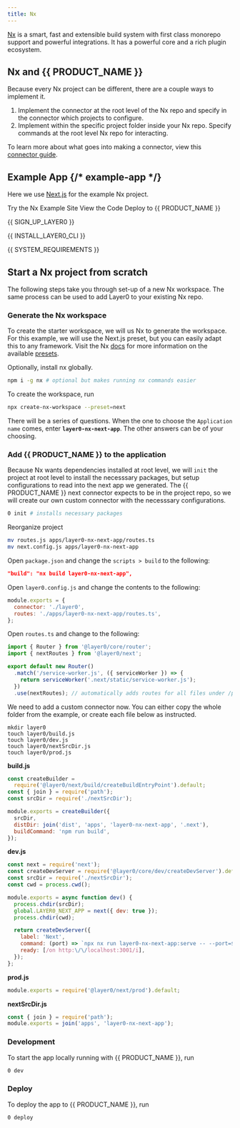 ```yaml
---
title: Nx
---
```


[Nx](https://nx.dev/) is a smart, fast and extensible build system with first class monorepo support and powerful integrations. It has a powerful core and a rich plugin ecosystem.

## Nx and {{ PRODUCT_NAME }}

Because every Nx project can be different, there are a couple ways to implement it.

1. Implement the connector at the root level of the Nx repo and specify in the connector which projects to configure.
2. Implement within the specific project folder inside your Nx repo. Specify commands at the root level Nx repo for interacting.

To learn more about what goes into making a connector, view this [connector guide](/guides/connectors).

## Example App {/* example-app */}

Here we use [Next.js](https://nextjs.org/) for the example Nx project.

<ButtonLinksGroup>
  <ButtonLink
    variant="fill"
    type="default"
    href="https://layer0-docs-layer0-nx-example-default.layer0.link">
    Try the Nx Example Site
  </ButtonLink>
  <ButtonLink
    variant="stroke"
    type="code"
    withIcon={true}
    href="https://github.com/layer0-docs/layer0-nx-example">
    View the Code
  </ButtonLink>
  <ButtonLink
    variant="stroke"
    type="deploy"
    withIcon={true}
    href="https://app.layer0.co/deploy?button&deploy&repo=https%3A%2F%2Fgithub.com%2Flayer0-docs%2Flayer0-nx-example">
    Deploy to {{ PRODUCT_NAME }}
  </ButtonLink>
</ButtonLinksGroup>

{{ SIGN_UP_LAYER0 }}

{{ INSTALL_LAYER0_CLI }}

{{ SYSTEM_REQUIREMENTS }}

## Start a Nx project from scratch

The following steps take you through set-up of a new Nx workspace. The same process can be used to add Layer0 to your existing Nx repo. 

### Generate the Nx workspace

To create the starter workspace, we will us Nx to generate the workspace. For this example, we will use the Next.js preset, but you can easily adapt this to any framework. Visit the Nx [docs](https://nx.dev/getting-started/intro) for more information on the available [presets](https://nx.dev/cli/create-nx-workspace#preset).

Optionally, install nx globally.

```bash
npm i -g nx # optional but makes running nx commands easier
```

To create the workspace, run

```bash
npx create-nx-workspace --preset=next
```

There will be a series of questions. When the one to choose the `Application name` comes, enter __`layer0-nx-next-app`__. The other answers can be of your choosing. 

### Add {{ PRODUCT_NAME }} to the application 

Because Nx wants dependencies installed at root level, we will `init` the project at root level to install the necesssary packages, but setup configurations to read into the next app we generated. The {{ PRODUCT_NAME }} next connector expects to be in the project repo, so we will create our own custom connector with the necesssary configurations. 

```bash
0 init # installs necessary packages
```

Reorganize project

```bash
mv routes.js apps/layer0-nx-next-app/routes.ts
mv next.config.js apps/layer0-nx-next-app
```

Open `package.json` and change the `scripts > build` to the following:

```json
"build": "nx build layer0-nx-next-app",
```

Open `layer0.config.js` and change the contents to the following: 

```js
module.exports = {
  connector: './layer0',
  routes: './apps/layer0-nx-next-app/routes.ts',
};
```

Open `routes.ts` and change to the following: 

```js
import { Router } from '@layer0/core/router';
import { nextRoutes } from '@layer0/next';

export default new Router()
  .match('/service-worker.js', ({ serviceWorker }) => {
    return serviceWorker('.next/static/service-worker.js');
  })
  .use(nextRoutes); // automatically adds routes for all files under /pages
```

We need to add a custom connector now. You can either copy the whole folder from the example, or create each file below as instructed. 

```
mkdir layer0
touch layer0/build.js
touch layer0/dev.js
touch layer0/nextSrcDir.js
touch layer0/prod.js
```

__build.js__
```js
const createBuilder =
  require('@layer0/next/build/createBuildEntryPoint').default;
const { join } = require('path');
const srcDir = require('./nextSrcDir');

module.exports = createBuilder({
  srcDir,
  distDir: join('dist', 'apps', 'layer0-nx-next-app', '.next'),
  buildCommand: 'npm run build',
});
```

__dev.js__
```js
const next = require('next');
const createDevServer = require('@layer0/core/dev/createDevServer').default;
const srcDir = require('./nextSrcDir');
const cwd = process.cwd();

module.exports = async function dev() {
  process.chdir(srcDir);
  global.LAYER0_NEXT_APP = next({ dev: true });
  process.chdir(cwd);

  return createDevServer({
    label: 'Next',
    command: (port) => `npx nx run layer0-nx-next-app:serve -- --port=${port}`,
    ready: [/on http:\/\/localhost:3001/i],
  });
};
```

__prod.js__
```js
module.exports = require('@layer0/next/prod').default;
```

__nextSrcDir.js__
```js
const { join } = require('path');
module.exports = join('apps', 'layer0-nx-next-app');
```

### Development

To start the app locally running with {{ PRODUCT_NAME }}, run 

```bash
0 dev
```

### Deploy

To deploy the app to {{ PRODUCT_NAME }}, run 

```bash
0 deploy 
```